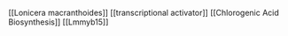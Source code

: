 [[Lonicera macranthoides]]
[[transcriptional activator]]
[[Chlorogenic Acid Biosynthesis]]
[[Lmmyb15]]
